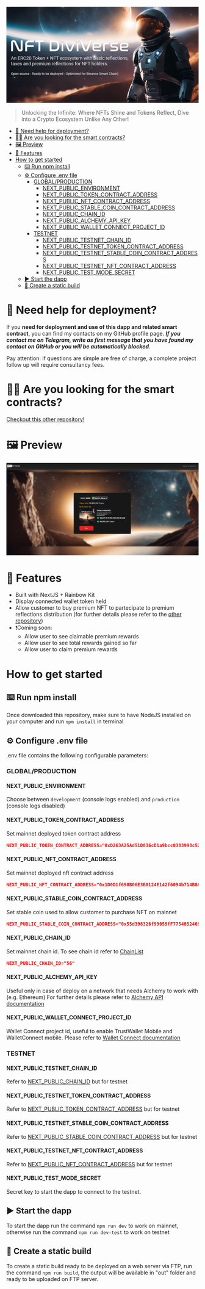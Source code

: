 ![NFT DiviVerse](/docs/img/Banner.jpg)

> Unlocking the Infinite: Where NFTs Shine and Tokens Reflect, Dive into a Crypto Ecosystem Unlike Any Other!

- [🤝 Need help for deployment?](#-need-help-for-deployment)
- [🕵️‍♂️ Are you looking for the smart contracts?](#️️-are-you-looking-for-the-smart-contracts)
- [🖼️ Preview](#️-preview)
- [📜 Features](#-features)
- [How to get started](#how-to-get-started)
  - [⌨️ Run npm install](#️-run-npm-install)
  - [⚙️ Configure .env file](#️-configure-env-file)
    - [GLOBAL/PRODUCTION](#globalproduction)
      - [NEXT\_PUBLIC\_ENVIRONMENT](#next_public_environment)
      - [NEXT\_PUBLIC\_TOKEN\_CONTRACT\_ADDRESS](#next_public_token_contract_address)
      - [NEXT\_PUBLIC\_NFT\_CONTRACT\_ADDRESS](#next_public_nft_contract_address)
      - [NEXT\_PUBLIC\_STABLE\_COIN\_CONTRACT\_ADDRESS](#next_public_stable_coin_contract_address)
      - [NEXT\_PUBLIC\_CHAIN\_ID](#next_public_chain_id)
      - [NEXT\_PUBLIC\_ALCHEMY\_API\_KEY](#next_public_alchemy_api_key)
      - [NEXT\_PUBLIC\_WALLET\_CONNECT\_PROJECT\_ID](#next_public_wallet_connect_project_id)
    - [TESTNET](#testnet)
      - [NEXT\_PUBLIC\_TESTNET\_CHAIN\_ID](#next_public_testnet_chain_id)
      - [NEXT\_PUBLIC\_TESTNET\_TOKEN\_CONTRACT\_ADDRESS](#next_public_testnet_token_contract_address)
      - [NEXT\_PUBLIC\_TESTNET\_STABLE\_COIN\_CONTRACT\_ADDRESS](#next_public_testnet_stable_coin_contract_address)
      - [NEXT\_PUBLIC\_TESTNET\_NFT\_CONTRACT\_ADDRESS](#next_public_testnet_nft_contract_address)
      - [NEXT\_PUBLIC\_TEST\_MODE\_SECRET](#next_public_test_mode_secret)
  - [▶️ Start the dapp](#️-start-the-dapp)
  - [🚧 Create a static build](#-create-a-static-build)

# 🤝 Need help for deployment?
If you **need for deployment and use of this dapp and related smart contract**, you can find my contacts on my GitHub profile page.
___If you contact me on Telegram, write as first message that you have found my contact on GitHub or you will be automatically blocked___.

Pay attention: if questions are simple are free of charge, a complete project follow up will require consultancy fees.

# 🕵️‍♂️ Are you looking for the smart contracts?
[Checkout this other repository!](https://github.com/R3D4NG3L/NFTDiviVerse-Smart-Contracts)

# 🖼️ Preview
![Preview](/docs/img/Preview.jpg)

# 📜 Features
- Built with NextJS + Rainbow Kit
- Display connected wallet token held
- Allow customer to buy premium NFT to partecipate to premium reflections distribution (for further details please refer to the [other repository](https://github.com/R3D4NG3L/NFTDiviVerse-Smart-Contracts))
- ❗Coming soon: 
  - Allow user to see claimable premium rewards
  - Allow user to see total rewards gained so far
  - Allow user to claim premium rewards

# How to get started
## ⌨️ Run npm install
Once downloaded this repository, make sure to have NodeJS installed on your computer and run `npm install` in terminal

## ⚙️ Configure .env file
.env file contains the following configurable parameters:
### GLOBAL/PRODUCTION
#### NEXT_PUBLIC_ENVIRONMENT
Choose between `development` (console logs enabled) and `production` (console logs disabled)
#### NEXT_PUBLIC_TOKEN_CONTRACT_ADDRESS
Set mainnet deployed token contract address 
```json
NEXT_PUBLIC_TOKEN_CONTRACT_ADDRESS="0xD263A25Ad51D836cD1a9bcc0383998c5235b541D"
```
#### NEXT_PUBLIC_NFT_CONTRACT_ADDRESS
Set mainnet deployed nft contract address
```json
NEXT_PUBLIC_NFT_CONTRACT_ADDRESS="0x1D0D1f698B06E3B0124E142f6094b714B8A4E0e6"
```
#### NEXT_PUBLIC_STABLE_COIN_CONTRACT_ADDRESS
Set stable coin used to allow customer to purchase NFT on mainnet
```json
NEXT_PUBLIC_STABLE_COIN_CONTRACT_ADDRESS="0x55d398326f99059fF775485246999027B3197955"
```
#### NEXT_PUBLIC_CHAIN_ID
Set mainnet chain id. To see chain id refer to [ChainList](https://chainlist.org/)
```json
NEXT_PUBLIC_CHAIN_ID="56"
```
#### NEXT_PUBLIC_ALCHEMY_API_KEY
Useful only in case of deploy on a network that needs Alchemy to work with (e.g. Ethereum)
For further details please refer to [Alchemy API documentation](https://www.alchemy.com/)

#### NEXT_PUBLIC_WALLET_CONNECT_PROJECT_ID
Wallet Connect project id, useful to enable TrustWallet Mobile and WalletConnect mobile.
Please refer to [Wallet Connect documentation](https://docs.walletconnect.com/2.0/cloud/relay)

### TESTNET
#### NEXT_PUBLIC_TESTNET_CHAIN_ID
Refer to [NEXT\_PUBLIC\_CHAIN\_ID](#next_public_chain_id) but for testnet

#### NEXT_PUBLIC_TESTNET_TOKEN_CONTRACT_ADDRESS
Refer to [NEXT\_PUBLIC\_TOKEN\_CONTRACT\_ADDRESS](#next_public_token_contract_address) but for testnet

#### NEXT_PUBLIC_TESTNET_STABLE_COIN_CONTRACT_ADDRESS
Refer to [NEXT\_PUBLIC\_STABLE\_COIN\_CONTRACT\_ADDRESS](#next_public_stable_coin_contract_address) but for testnet

#### NEXT_PUBLIC_TESTNET_NFT_CONTRACT_ADDRESS
Refer to [NEXT\_PUBLIC\_NFT\_CONTRACT\_ADDRESS](#next_public_nft_contract_address) but for testnet

#### NEXT_PUBLIC_TEST_MODE_SECRET
Secret key to start the dapp to connect to the testnet.

## ▶️ Start the dapp
To start the dapp run the command `npm run dev` to work on mainnet, otherwise run the command `npm run dev-test` to work on testnet

## 🚧 Create a static build
To create a static build ready to be deployed on a web server via FTP, run the command `npm run build`, the output will be available in "out" folder and ready to be uploaded on FTP server.